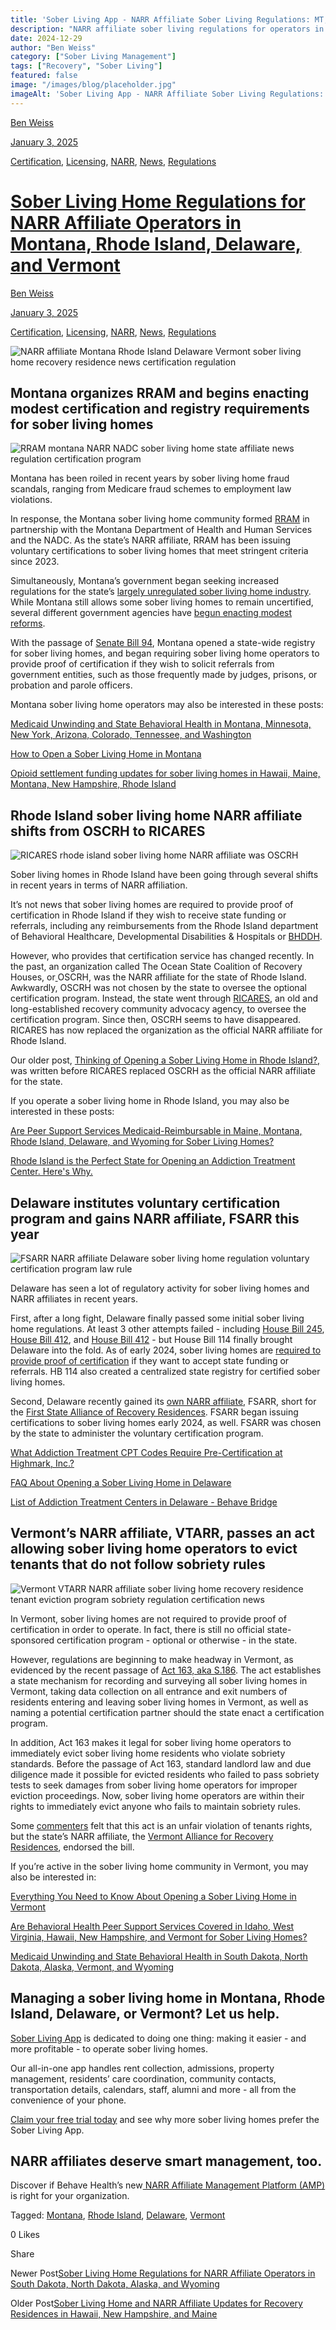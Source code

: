 ```yaml
---
title: 'Sober Living App - NARR Affiliate Sober Living Regulations: MT, RI, DE, VT. '
description: "NARR affiliate sober living regulations for operators in MT, RI, DE, & VT. Understand key state requirements."
date: 2024-12-29
author: "Ben Weiss"
category: ["Sober Living Management"]
tags: ["Recovery", "Sober Living"]
featured: false
image: "/images/blog/placeholder.jpg"
imageAlt: 'Sober Living App - NARR Affiliate Sober Living Regulations: MT, RI, DE, VT. '
---
```


[Ben Weiss](../../../../sober-living-app-blog%EF%B9%96author=5a811b27db7926c296af1851.html)

[January 3, 2025](sober-living-home-regulations-for-narr-affiliate-operators-in-montana-rhode-island-delaware-and-vermont.html)

[Certification](../../../category/Certification.html), [Licensing](../../../category/Licensing.html), [NARR](../../../category/NARR.html), [News](../../../category/News.html), [Regulations](../../../category/Regulations.html)

#  [Sober Living Home Regulations for NARR Affiliate Operators in Montana, Rhode Island, Delaware, and Vermont](sober-living-home-regulations-for-narr-affiliate-operators-in-montana-rhode-island-delaware-and-vermont.html)

[Ben Weiss](../../../../sober-living-app-blog%EF%B9%96author=5a811b27db7926c296af1851.html)

[January 3, 2025](sober-living-home-regulations-for-narr-affiliate-operators-in-montana-rhode-island-delaware-and-vermont.html)

[Certification](../../../category/Certification.html), [Licensing](../../../category/Licensing.html), [NARR](../../../category/NARR.html), [News](../../../category/News.html), [Regulations](../../../category/Regulations.html)

![NARR affiliate Montana Rhode Island Delaware Vermont sober living home recovery residence news certification regulation](/images/blog/sober-living-home-regulations-for-narr-affiliate-operators-in-montana-rhode-island-delaware-and-vermont/Screen_Shot_2024-12-29_at_6.32.26_PM.png)

## Montana organizes RRAM and begins enacting modest certification and registry requirements for sober living homes

![RRAM montana NARR NADC sober living home state affiliate news regulation certification program](/images/blog/sober-living-home-regulations-for-narr-affiliate-operators-in-montana-rhode-island-delaware-and-vermont/Screen_Shot_2024-12-29_at_6.32.36_PM.png)

Montana has been roiled in recent years by sober living home fraud scandals, ranging from Medicare fraud schemes to employment law violations. 

In response, the Montana sober living home community formed [RRAM](https://www.rramontana.org) in partnership with the Montana Department of Health and Human Services and the NADC. As the state’s NARR affiliate, RRAM has been issuing voluntary certifications to sober living homes that meet stringent criteria since 2023. 

Simultaneously, Montana’s government began seeking increased regulations for the state’s  [largely unregulated sober living home industry](https://montanafreepress.org/2023/01/03/the-unregulated-world-of-montanas-sober-living-recovery-homes/). While Montana still allows some sober living homes to remain uncertified, several different government agencies have [begun enacting modest reforms](https://nbcmontana.com/news/local/sober-living-home-operators-push-back-against-oversight-bill). 

With the passage of [Senate Bill 94](https://apps.montanafreepress.org/capitol-tracker-2023/bills/sb-94/?_gl=1*16r4d1b*_ga*YW1wLVNLMTRpcUdCRk9rZjJQanQtd1dkY2c.), Montana opened a state-wide registry for sober living homes, and began requiring sober living home operators to provide proof of certification if they wish to solicit referrals from government entities, such as those frequently made by judges, prisons, or probation and parole officers.   

Montana sober living home operators may also be interested in these posts:

[Medicaid Unwinding and State Behavioral Health in Montana, Minnesota, New York, Arizona, Colorado, Tennessee, and Washington](https://behavehealth.com/blog/2023/4/17/medicaid-unwinding-and-state-behavioral-health-in-montana-minnesota-new-york-arizona-colorado-tennessee-and-washington)

[How to Open a Sober Living Home in Montana](../../../2022/12/13/how-to-open-a-sober-living-home-in-montana.html)

[Opioid settlement funding updates for sober living homes in Hawaii, Maine, Montana, New Hampshire, Rhode Island](../../4/10/opioid-settlement-funding-updates-for-sober-living-homes-in-hawaii-maine-montana-new-hampshire-rhode-island.html)

## Rhode Island sober living home NARR affiliate shifts from OSCRH to RICARES

![RICARES rhode island sober living home NARR affiliate was OSCRH](/images/blog/sober-living-home-regulations-for-narr-affiliate-operators-in-montana-rhode-island-delaware-and-vermont/Screen_Shot_2024-12-29_at_6.32.45_PM.png)

Sober living homes in Rhode Island have been going through several shifts in recent years in terms of NARR affiliation. 

It’s not news that sober living homes are required to provide proof of certification in Rhode Island if they wish to receive state funding or referrals, including any reimbursements from the Rhode Island department of Behavioral Healthcare, Developmental Disabilities & Hospitals or [BHDDH](https://bhddh.ri.gov/substance-useaddiction/recovery-services/recovery-housing-certification). 

However, who provides that certification service has changed recently. In the past, an organization called The Ocean State Coalition of Recovery Houses, or[ ](https://www.recoveryhousingri.com/)OSCRH, was the NARR affiliate for the state of Rhode Island. Awkwardly, OSCRH was not chosen by the state to oversee the optional certification program. Instead, the state went through [RICARES](https://ricares.org/), an old and long-established recovery community advocacy agency, to oversee the certification program. Since then, OSCRH seems to have disappeared. RICARES has now replaced the organization as the official NARR affiliate for Rhode Island. 

Our older post, [Thinking of Opening a Sober Living Home in Rhode Island?, ](../../../2023/2/7/thinking-of-opening-a-sober-living-home-in-rhode-islandnbsp.html)was written before RICARES replaced OSCRH as the official NARR affiliate for the state. 

If you operate a sober living home in Rhode Island, you may also be interested in these posts:

[Are Peer Support Services Medicaid-Reimbursable in Maine, Montana, Rhode Island, Delaware, and Wyoming for Sober Living Homes?](../../8/4/are-peer-support-services-medicaid-reimbursable-in-maine-montana-rhode-island-delaware-and-wyoming-for-sober-living-homes.html)

[Rhode Island is the Perfect State for Opening an Addiction Treatment Center. Here's Why. ](https://behavehealth.com/blog/2022/7/28/rhode-island-is-the-perfect-state-for-opening-an-addiction-treatment-center-heres-whynbsp)

## Delaware institutes voluntary certification program and gains NARR affiliate, FSARR this year 

![FSARR NARR affiliate Delaware sober living home regulation voluntary certification program law rule](/images/blog/sober-living-home-regulations-for-narr-affiliate-operators-in-montana-rhode-island-delaware-and-vermont/Screen_Shot_2024-12-29_at_6.32.53_PM.png)

Delaware has seen a lot of regulatory activity for sober living homes and NARR affiliates in recent years. 

First, after a long fight, Delaware finally passed some initial sober living home regulations. At least 3 other attempts failed - including [House Bill 245](https://legis.delaware.gov/BillDetail?LegislationId=47798), [House Bill 412](https://legis.delaware.gov/json/BillDetail/GenerateHtmlDocument?legislationId=109517&legislationTypeId=1&docTypeId=2&legislationName=HB421), and [House Bill 412](https://fastdemocracy.com/bill-search/de/151/bills/DEB00004717/) \- but House Bill 114 finally brought Delaware into the fold. As of early 2024, sober living homes are [required to provide proof of certification](https://www.wdel.com/news/delaware-begins-certification-process-for-recovery-residences/article_4a6d16a2-1872-11ef-84f0-9f9087e55412.html) if they want to accept state funding or referrals. HB 114 also created a centralized state registry for certified sober living homes. 

Second, Delaware recently gained its [own NARR affiliate](https://narronline.org/affiliate/first-state-alliance-of-recovery-residences/), FSARR, short for the [First State Alliance of Recovery Residences](https://fsarr.org/about/). FSARR began issuing certifications to sober living homes early 2024, as well. FSARR was chosen by the state to administer the voluntary certification program.   

[What Addiction Treatment CPT Codes Require Pre-Certification at Highmark, Inc.?](https://behavehealth.com/blog/2022/6/7/what-addiction-treatment-cpt-codes-require-pre-certification-at-highmark-inc)

[FAQ About Opening a Sober Living Home in Delaware](../../../2023/2/13/faq-about-opening-a-sober-living-home-in-delaware.html)

[List of Addiction Treatment Centers in Delaware - Behave Bridge](https://bridge.behavehealth.com/rehabs/delaware)

## Vermont’s NARR affiliate, VTARR, passes an act allowing sober living home operators to evict tenants that do not follow sobriety rules 

![Vermont VTARR NARR affiliate sober living home recovery residence tenant eviction program sobriety regulation certification news](/images/blog/sober-living-home-regulations-for-narr-affiliate-operators-in-montana-rhode-island-delaware-and-vermont/Screen_Shot_2024-12-29_at_6.33.02_PM.png)

In Vermont, sober living homes are not required to provide proof of certification in order to operate. In fact, there is still no official state-sponsored certification program - optional or otherwise - in the state. 

However, regulations are beginning to make headway in Vermont, as evidenced by the recent passage of [Act 163, aka S.186](https://legislature.vermont.gov/bill/status/2024/S.186). The act establishes a state mechanism for recording and surveying all sober living homes in Vermont, taking data collection on all entrance and exit numbers of residents entering and leaving sober living homes in Vermont, as well as naming a potential certification partner should the state enact a certification program. 

In addition, Act 163 makes it legal for sober living home operators to immediately evict sober living home residents who violate sobriety standards. Before the passage of Act 163, standard landlord law and due diligence made it possible for evicted residents who failed to pass sobriety tests to seek damages from sober living home operators for improper eviction proceedings. Now, sober living home operators are within their rights to immediately evict anyone who fails to maintain sobriety rules. 

Some [commenters](https://vtdigger.org/2024/05/07/tom-dalton-stripping-standard-protections-from-sober-house-tenants-is-unnecessary-and-dangerous/) felt that this act is an unfair violation of tenants rights, but the state’s NARR affiliate, the [Vermont Alliance for Recovery Residences](https://vtarr.org/), endorsed the bill. 

If you’re active in the sober living home community in Vermont, you may also be interested in: 

[Everything You Need to Know About Opening a Sober Living Home in Vermont ](../../../2023/2/27/everything-you-need-to-know-about-opening-a-sober-living-home-in-vermontnbsp.html)

[Are Behavioral Health Peer Support Services Covered in Idaho, West Virginia, Hawaii, New Hampshire, and Vermont for Sober Living Homes?](../../7/28/are-behavioral-health-peer-support-services-covered-in-idaho-west-virginia-hawaii-new-hampshire-and-vermont-for-sober-living-homes.html)

[Medicaid Unwinding and State Behavioral Health in South Dakota, North Dakota, Alaska, Vermont, and Wyoming](https://behavehealth.squarespace.com/blog/2023/5/9/medicaid-unwinding-and-state-behavioral-health-in-south-dakota-north-dakota-alaska-vermont-and-wyoming)

## Managing a sober living home in Montana, Rhode Island, Delaware, or Vermont? Let us help.

[Sober Living App](../../../../index.html) is dedicated to doing one thing: making it easier - and more profitable - to operate sober living homes. 

Our all-in-one app handles rent collection, admissions, property management, residents’ care coordination, community contacts, transportation details, calendars, staff, alumni and more - all from the convenience of your phone. 

[Claim your free trial today](https://behavehealth.com/get-started?__hstc=135632115.075701b9fb7ccd58adc7b5b57a792227.1708902226082.1722205853113.1722795767849.32&__hssc=135632115.7.1722795767849&__hsfp=3530606189) and see why more sober living homes prefer the Sober Living App.

## NARR affiliates deserve smart management, too. 

Discover if Behave Health’s new[ NARR Affiliate Management Platform (AMP)](https://behavehealth.com/narr-affiliate) is right for your organization.

Tagged: [Montana](../../../tag/Montana.html), [Rhode Island](../../../tag/Rhode+Island.html), [Delaware](../../../tag/Delaware.html), [Vermont](../../../tag/Vermont.html)

0 Likes

Share

Newer Post[Sober Living Home Regulations for NARR Affiliate Operators in South Dakota, North Dakota, Alaska, and Wyoming](../../../2025/1/13/sober-living-home-regulations-for-narr-affiliate-operators-in-south-dakota-north-dakota-alaska-and-wyoming.html)

Older Post[Sober Living Home and NARR Affiliate Updates for Recovery Residences in Hawaii, New Hampshire, and Maine](sober-living-home-and-narr-affiliate-updates-for-recovery-residences-in-hawaii-new-hampshire-and-maine.html)
